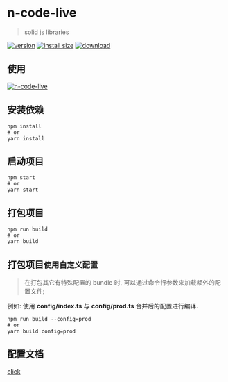 # n-code-live

> solid js libraries

[![version][version-tag]][npm-url]
[![install size][size-tag]][size-url]
[![download][download-tag]][npm-url]

## 使用

[![n-code-live][install-tag]][npm-url]

[npm-url]: https://npmjs.org/package/n-code-live
[install-tag]: https://nodei.co/npm/n-code-live.png
[version-tag]: https://img.shields.io/npm/v/n-code-live/latest.svg?logo=npm
[size-tag]: https://packagephobia.com/badge?p=n-code-live@latest
[size-url]: https://packagephobia.com/result?p=n-code-live@latest
[download-tag]: https://img.shields.io/npm/dm/n-code-live.svg?logo=docusign

## 安装依赖

```shell
npm install
# or
yarn install
```

## 启动项目

```shell
npm start
# or
yarn start
```

## 打包项目

```shell
npm run build
# or
yarn build
```

## 打包项目`使用自定义配置`

> 在打包其它有特殊配置的 bundle 时, 可以通过命令行参数来加载额外的配置文件;

例如: 使用 **config/index.ts** 与 **config/prod.ts** 合并后的配置进行编译.

```shell
npm run build --config=prod
# or
yarn build config=prod
```

## 配置文档

[click](https://monako97.github.io/neko-ui/@moneko/config)
